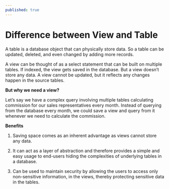 ```yaml
---
published: true
---
```

# Difference between View and Table

A table is a database object that can physically store data. So a table can be updated, deleted, and even changed by adding more records.

A view can be thought of as a select statement that can be built on multiple tables. If indexed, the view gets saved in the database. But a view doesn’t store any data. A view cannot be updated, but it reflects any changes happen in the source tables.


**But why we need a view?**

Let’s say we have a complex query involving multiple tables calculating commission for our sales representatives every month. Instead of querying from the database every month, we could save a view and query from it whenever we need to calculate the commission. 


**Benefits**

1. Saving space comes as an inherent advantage as views cannot store any data.

2. It can act as a layer of abstraction and therefore provides a simple and easy usage to end-users hiding the complexities of underlying tables in a database.

3. Can be used to maintain security by allowing the users to access only non-sensitive information, in the views, thereby protecting sensitive data in the tables.

 


